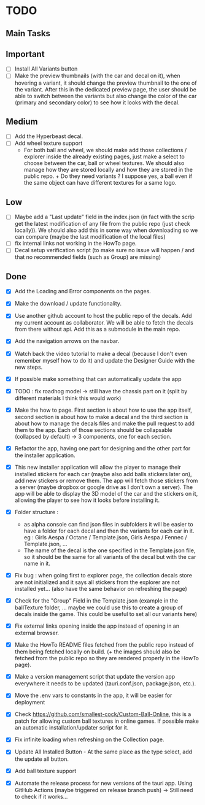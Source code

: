 # TODO

## Main Tasks


## Important



- [ ] Install All Variants button
- [ ] Make the preview thumbnails (with the car and decal on it), when hovering a variant, it should change the preview thumbnail to the one of the variant. After this in the dedicated preview page, the user should be able to switch between the variants but also change the color of the car (primary and secondary color) to see how it looks with the decal.

## Medium

- [ ] Add the Hyperbeast decal.
- [ ] Add wheel texture support
  - For both ball and wheel, we should make add those collections / explorer inside the already existing pages, just make a select to choose between the car, ball or wheel textures. We should also manage how they are stored locally and how they are stored in the public repo. + Do they need variants ? I suppose yes, a ball even if the same object can have different textures for a same logo.

## Low

- [ ] Maybe add a "Last update" field in the index.json (in fact with the scrip get the latest modification of any file from the public repo (just check locally)). We should also add this in some way when downloading so we can compare (maybe the last modification of the local files)
- [ ] fix internal links not working in the HowTo page.
- [ ] Decal setup verification script (to make sure no issue will happen / and that no recommended fields (such as Group) are missing)

## Done
- [X] Add the Loading and Error components on the pages.
- [X] Make the download / update functionality.

- [X] Use another github account to host the public repo of the decals. Add my current account as collaborator. We will be able to fetch the decals from there without api. Add this as a submodule in the main repo.
- [X] Add the navigation arrows on the navbar.
- [X] Watch back the video tutorial to make a decal (because I don't even remember myself how to do it) and update the Designer Guide with the new steps.
- [X] If possible make something that can automatically update the app
- [X] TODO : fix roadhog model -> still have the chassis part on it (split by different materials I think this would work)
- [X] Make the how to page. First section is about how to use the app itself, second section is about how to make a decal and the third section is about how to manage the decals files and make the pull request to add them to the app. Each of those sections should be collapsable (collapsed by default) -> 3 components, one for each section.
- [X] Refactor the app, having one part for designing and the other part for the installer application.
- [X] This new installer application will allow the player to manage their installed stickers for each car (maybe also add balls stickers later on), add new stickers or remove them. The app will fetch those stickers from a server (maybe dropbox or google drive as I don't own a server). The app will be able to display the 3D model of the car and the stickers on it, allowing the player to see how it looks before installing it.
- [X] Folder structure : 
  - as alpha console can find json files in subfolders it will be easier to have a folder for each decal and then the variants for each car in it. eg : Girls Aespa / Octane / Template.json, Girls Aespa / Fennec / Template.json, ...
  - The name of the decal is the one specified in the Template.json file, so it should be the same for all variants of the decal but with the car name in it.
- [X] Fix bug : when going first to explorer page, the collection decals store are not initialized and it says all stickers from the explorer are not installed yet... (also have the same behavior on refreshing the page)
- [X] Check for the "Group" Field in the Template.json (example in the ballTexture folder, ... maybe we could use this to create a group of decals inside the game. This could be useful to set all our variants here)
- [X] Fix external links opening inside the app instead of opening in an external browser.
- [X] Make the HowTo README files fetched from the public repo instead of them being fetched locally on build. (+ the images should also be fetched from the public repo so they are rendered properly in the HowTo page).
- [X] Make a version management script that update the version app everywhere it needs to be updated (tauri.conf.json, package.json, etc.).
- [X] Move the .env vars to constants in the app, it will be easier for deployment
- [X] Check https://github.com/smallest-cock/Custom-Ball-Online, this is a patch for allowing custom ball textures in online games. If possible make an automatic installation/updater script for it.
- [X] Fix infinite loading when refreshing on the Collection page.
- [X] Update All Installed Button - At the same place as the type select, add the update all button.
- [X] Add ball texture support
- [X] Automate the release process for new versions of the tauri app. Using GitHub Actions (maybe triggered on release branch push) -> Still need to check if it works...